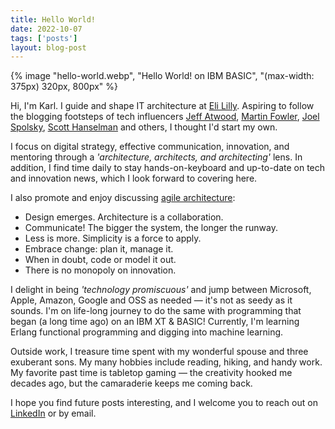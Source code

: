 ```yaml
---
title: Hello World!
date: 2022-10-07
tags: ['posts']
layout: blog-post
---
```


<!-- Excerpt Start -->
{% image "hello-world.webp", "Hello World! on IBM BASIC", "(max-width: 375px) 320px, 800px" %}

Hi, I'm Karl. I guide and shape IT architecture at [Eli Lilly](http://lilly.com/). Aspiring to follow the blogging footsteps of tech influencers [Jeff Atwood](https://blog.codinghorror.com/), [Martin Fowler](https://martinfowler.com/), [Joel Spolsky](https://www.joelonsoftware.com/), [Scott Hanselman](https://www.hanselman.com/) and others, I thought I'd start my own.

I focus on digital strategy, effective communication, innovation, and mentoring through a _'architecture, architects, and architecting'_ lens. In addition, I find time daily to stay hands-on-keyboard and up-to-date on tech and innovation news, which I look forward to covering here.

I also promote and enjoy discussing [agile architecture](https://en.wikipedia.org/wiki/Agile_architecture):

* Design emerges. Architecture is a collaboration.
* Communicate! The bigger the system, the longer the runway.
* Less is more. Simplicity is a force to apply.
* Embrace change: plan it, manage it.
* When in doubt, code or model it out.
* There is no monopoly on innovation.  
<!-- Excerpt End -->
I delight in being _'technology promiscuous'_ and jump between Microsoft, Apple, Amazon, Google and OSS as needed &mdash; it's not as seedy as it sounds. I'm on life-long journey to do the same with programming that began (a long time ago) on an IBM XT & BASIC! Currently, I'm learning Erlang functional programming and digging into machine learning.

Outside work, I treasure time spent with my wonderful spouse and three exuberant sons. My many hobbies include reading, hiking, and handy work. My favorite past time is tabletop gaming — the creativity hooked me decades ago, but the camaraderie keeps me coming back.  

I hope you find future posts interesting, and I welcome you to reach out on [LinkedIn](https://www.linkedin.com/in/karl--mayer/) or by email.
